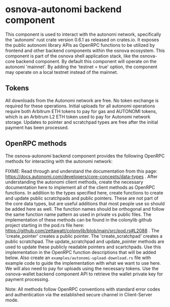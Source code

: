 # osnova-autonomi backend component

This component is used to interact with the autonomi network, specifically the 'autonomi' rust crate version 0.6.1 as released on crates.io.
It exposes the public autonomi library APIs as OpenRPC functions to be utilized by frontend and other backend components within the osnova ecosystem.
This component is part of the osnova shell application stack, like the osnova-core backend component.
By default this component will operate on the autonomi 'mainnet'.
By adding the 'testnet = true' option, the component may operate on a local testnet instead of the mainnet.

## Tokens

All downloads from the Autonomi network are free.
No token exchange is required for these operations.
Initial uploads for all autonomi operations require both Arbitrum ETH tokens to pay for gas and AUTONOMI tokens, which is an Arbitrum L2 ETH token used to pay for Autonomi network storage.
Updates to pointer and scratchpad types are free after the initial payment has been processed.

## OpenRPC methods

The osnova-autonomi backend component provides the following OpenRPC methods for interacting with the autonomi network:

FIXME: Read through and understand the documentation from this page: https://docs.autonomi.com/developers/core-concepts/data-types . After understanding the autonomi client methods, create the necessary documentation here to implement all of the client methods as OpenRPC functions. In addition to the types specified here, create functions to create and update public scratchpads and public pointers. These are not part of the core data types, but are useful additions that most people use so should be added here as well. The function names should be orthogonal and follow the same function name pattern as used in private vs public files. The implementation of these methods can be found in the colonylib github project starting in the pod.rs file here: https://github.com/zettawatt/colonylib/blob/main/src/pod.rs#L2088 . The 'create_pointer' creates a public pointer. The 'create_scratchpad' creates a public scratchpad. The update_scratchpad and update_pointer methods are used to update these publicly readable pointers and scartchpads. Use this implementation in the OpenRPC function descriptions that will be added below. Also create an `examples/autonomi-upload-download.rs` file with example code to guide the implementation with what we want to use here. We will also need to pay for uploads using the necessary tokens. Use the osnova-wallet backend component API to retrieve the wallet private key for payment processing.

Note: All methods follow OpenRPC conventions with standard error codes and authentication via the established secure channel in Client-Server mode.
